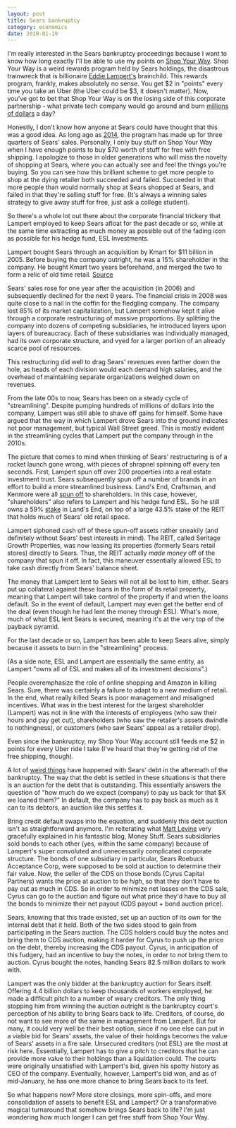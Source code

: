 ```yaml
---
layout: post
title: Sears bankruptcy
category: economics 
date: 2019-01-19
---
```


I'm really interested in the Sears bankruptcy proceedings because I want to know how long exactly I'll be able to use my points on [Shop Your Way](https://www.shopyourway.com/today). Shop Your Way is a weird rewards program held by Sears holdings, the disastrous trainwreck that is billionaire [Eddie Lampert's](https://en.wikipedia.org/wiki/Eddie_Lampert) brainchild. This rewards program, frankly, makes absolutely no sense. You get $2 in "points" every time you take an Uber (the Uber could be $3, it doesn't matter). Now, you've got to bet that Shop Your Way is on the losing side of this corporate partnership - what private tech company would go around and burn [millions of dollars](https://www.theverge.com/2018/8/15/17693834/uber-revenue-loss-earnings-q2-2018) a day?

Honestly, I don't know how anyone at Sears could have thought that this was a good idea. As long ago as [2014](https://www.fool.com/investing/general/2014/06/03/shop-your-way-just-another-way-sears-holdings-is-g.aspx), the program has made up for three quarters of Sears' sales. Personally, I only buy stuff on Shop Your Way when I have enough points to buy $70 worth of stuff for free with free shipping. I apologize to those in older generations who will miss the novelty of shopping at Sears, where you can actually see and feel the things you're buying. So you can see how this brilliant scheme to get more people to shop at the dying retailer both succeeded and failed. Succeeded in that more people than would normally shop at Sears shopped at Sears, and failed in that they're selling stuff for free. (It's always a winning sales strategy to give away stuff for free, just ask a college student).

So there's a whole lot out there about the corporate financial trickery that Lampert employed to keep Sears afloat for the past decade or so, while at the same time extracting as much money as possible out of the fading icon as possible for his hedge fund, ESL Investments.

Lampert bought Sears through an acquisition by Kmart for $11 billion in 2005. Before buying the company outright, he was a 15% shareholder in the company. He bought Kmart two years beforehand, and merged the two to form a relic of old time retail. [Source](https://www.investopedia.com/news/downfall-of-sears/)

Sears' sales rose for one year after the acquisition (in 2006) and subsequently declined for the next 9 years. The financial crisis in 2008 was quite close to a nail in the coffin for the fledgling company. The company lost 85% of its market capitalization, but Lampert somehow kept it alive through a corporate restructuring of massive proportions. By splitting the company into dozens of competing subsidiaries, he introduced layers upon layers of bureaucracy. Each of these subsidiaries was individually managed, had its own corporate structure, and vyed for a larger portion of an already scarce pool of resources.

This restructuring did well to drag Sears' revenues even farther down the hole, as heads of each division would each demand high salaries, and the overhead of maintaining separate organizations weighed down on revenues.

From the late 00s to now, Sears has been on a steady cycle of "streamlining". Despite pumping hundreds of millions of dollars into the company, Lampert was still able to shave off gains for himself. Some have argued that the way in which Lampert drove Sears into the ground indicates not poor management, but typical Wall Street greed. This is mostly evident in the streamlining cycles that Lampert put the company through in the 2010s.

The picture that comes to mind when thinking of Sears' restructuring is of a rocket launch gone wrong, with pieces of shrapnel spinning off every ten seconds. First, Lampert spun off over 200 properties into a real estate investment trust. Sears subsequently spun off a number of brands in an effort to build a more streamlined business. Land's End, Craftsman, and Kenmore were all [spun off](https://www.investopedia.com/articles/company-insights/082316/top-4-companies-owned-sears-shld.asp) to shareholders. In this case, however, "shareholders" also refers to Lampert and his hedge fund ESL. So he still owns a 59% [stake](https://www.usatoday.com/story/money/2017/03/22/sears-holdings-ceo-eddie-lampert/99487518/) in Land's End, on top of a large 43.5% stake of the REIT that holds much of Sears' old retail space. 

Lampert siphoned cash off of these spun-off assets rather sneakily (and definitely without Sears' best interests in mind). The REIT, called Seritage Growth Properties, was now leasing its properties (formerly Sears retail stores) directly to Sears. Thus, the REIT actually *made money* off of the company that spun it off. In fact, this maneuver essentially allowed ESL to take cash directly from Sears' balance sheet.

The money that Lampert lent to Sears will not all be lost to him, either. Sears put up collateral against these loans in the form of its retail property, meaning that Lampert will take control of the property if and when the loans default. So in the event of default, Lampert may even get the better end of the deal (even though he had lent the money through ESL). What's more, much of what ESL lent Sears is secured, meaning it's at the very top of the payback pyramid.

For the last decade or so, Lampert has been able to keep Sears alive, simply because it assets to burn in the "streamlining" process. 

(As a side note, ESL and Lampert are essentially the same entity, as Lampert "owns all of ESL and makes all of its investment decisions".)

People overemphasize the role of online shopping and Amazon in killing Sears. Sure, there was certainly a failure to adapt to a new medium of retail. In the end, what really killed Sears is poor management and misaligned incentives. What was in the best interest for the largest shareholder (Lampert) was not in line with the interests of employees (who saw their hours and pay get cut), shareholders (who saw the retailer's assets dwindle to nothingness), or customers (who saw Sears' appeal as a retailer drop).

Even since the bankruptcy, my Shop Your Way account still feeds me $2 in points for every Uber ride I take (I've heard that they're getting rid of the free shipping, though). 

A lot of [weird things](https://www.bloomberg.com/opinion/articles/2018-11-28/sears-default-bets-pay-off-for-sears) have happened with Sears' debt in the aftermath of the bankruptcy. The way that the debt is settled in these situations is that there is an auction for the debt that is outstanding. This essentially answers the question of "how much do we expect (company) to pay us back for that $X we loaned them?" In default, the company has to pay back as much as it can to its debtors, an auction like this settles it.

Bring credit default swaps into the equation, and suddenly this debt auction isn't as straightforward anymore. I'm reiterating what [Matt Levine](https://www.bloomberg.com/opinion/articles/2018-11-28/sears-default-bets-pay-off-for-sears) very gracefully explained in his fantastic blog, Money Stuff. Sears subsidiaries sold bonds to each other (yes, within the same company) because of Lampert's super convoluted and unnecessarily complicated corporate structure. The bonds of one subsidiary in particular, Sears Roebuck Acceptance Corp, were supposed to be sold at auction to determine their fair value. Now, the seller of the CDS on those bonds (Cyrus Capital Partners) wants the price at auction to be *high*, so that they don't have to pay out as much in CDS. So in order to minimize net losses on the CDS sale, Cyrus can go to the auction and figure out what price they'd have to buy all the bonds to minimize their net payout (CDS payout + bond auction price).

Sears, knowing that this trade existed, set up an auction of its own for the internal debt that it held. Both of the two sides stood to gain from participating in the Sears auction. The CDS holders could buy the notes and bring them to CDS auction, making it harder for Cyrus to push up the price on the debt, thereby increasing the CDS payout. Cyrus, in anticipation of this fudgery, had an incentive to buy the notes, in order to *not* bring them to auction. Cyrus bought the notes, handing Sears 82.5 million dollars to work with.

Lampert was the only bidder at the bankruptcy auction for Sears itself. Offering 4.4 billion dollars to keep thousands of workers employed, he made a difficult pitch to a number of weary creditors. The only thing stopping him from winning the auction outright is the bankruptcy court's perception of his ability to bring Sears back to life. Creditors, of course, do not want to see more of the same in management from Lampert. But for many, it could very well be their best option, since if no one else can put in a viable bid for Sears' assets, the value of their holdings becomes the value of Sears' assets in a fire sale. Unsecured creditors (not ESL) are the most at risk here. Essentially, Lampert has to give a pitch to creditors that he can provide more value to their holdings than a liquidation could. The courts were originally unsatisfied with Lampert's bid, given his spotty history as CEO of the company. Eventually, however, Lampert's bid won, and as of mid-January, he has one more chance to bring Sears back to its feet. 

So what happens now? More store closings, more spin-offs, and more consolidation of assets to benefit ESL and Lampert? Or a transformative magical turnaround that somehow brings Sears back to life? I'm just wondering how much longer I can get free stuff from Shop Your Way.
